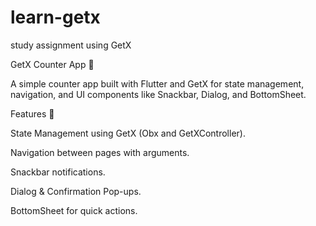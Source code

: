 # learn-getx
study assignment using GetX

GetX Counter App 🚀

A simple counter app built with Flutter and GetX for state management, navigation, and UI components like Snackbar, Dialog, and BottomSheet.

Features 🌟

State Management using GetX (Obx and GetXController).

Navigation between pages with arguments.

Snackbar notifications.

Dialog & Confirmation Pop-ups.

BottomSheet for quick actions.
